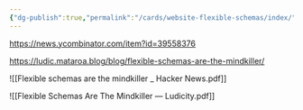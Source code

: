```yaml
---
{"dg-publish":true,"permalink":"/cards/website-flexible-schemas/index/"}
---
```



https://news.ycombinator.com/item?id=39558376

https://ludic.mataroa.blog/blog/flexible-schemas-are-the-mindkiller/


![[Flexible schemas are the mindkiller _ Hacker News.pdf]]

![[Flexible Schemas Are The Mindkiller — Ludicity.pdf]]
